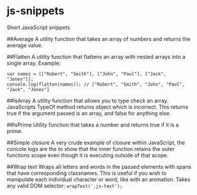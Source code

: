 # js-snippets
Short JavaScript snippets

##Average
A utility function that takes an array of numbers and returns the average value.

##Flatten
A utility function that flattens an array with nested arrays into a single array.
Example:
```
var names = [["Robert", "Smith"], ["John", "Paul"], ["Jack", "Jones"]];
console.log(flatten(names)); // ["Robert", "Smith", "John", "Paul", "Jack", "Jones"]
```

##IsArray
A utility function that allows you to type check an array.  JavaScripts TypeOf method returns object which is incorrect.
This returns true if the argument passed is an array, and false for anything else.

##IsPrime
Utility function that takes a number and returns true if it is a prime.

##Simple closure
A very crude example of closure within JavaScript, the concole logs are the to show that the inner function retains the outer functions scope even though it is executing outside of that scope.

##Wrap text
Wraps all letters and words in the passed elements with spans that have corresponding classnames.
This is useful if you wish to manipulate each individual character or word, like with an animation.
Takes any valid DOM selector:
`wrapText('.js-text');`
